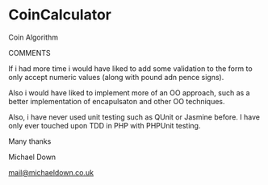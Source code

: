 CoinCalculator
==============

Coin Algorithm




COMMENTS

If i had more time i would have liked to add some validation to the form to only accept numeric values (along with pound adn pence signs).

Also i would have liked to implement more of an OO approach, such as a better implementation of encapulsaton and other OO techniques.

Also, i have never used unit testing such as QUnit or Jasmine before. I have only ever touched upon TDD in PHP with PHPUnit testing.

Many thanks

Michael Down

mail@michaeldown.co.uk
